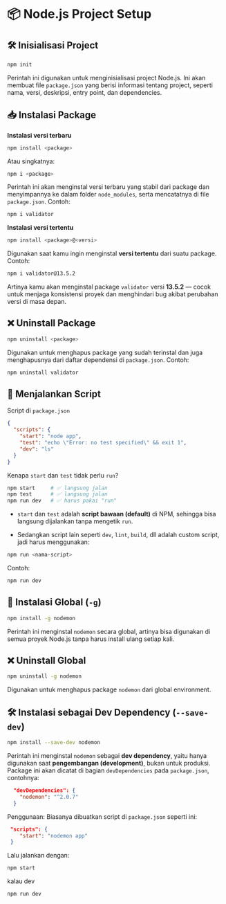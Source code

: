# 📦 Node.js Project Setup
## 🛠️ Inisialisasi Project

```sh
npm init
```
Perintah ini digunakan untuk menginisialisasi project Node.js. Ini akan membuat file `package.json` yang berisi informasi tentang project, seperti nama, versi, deskripsi, entry point, dan dependencies.

## 📥 Instalasi Package
**Instalasi versi terbaru**
```sh
npm install <package>
```
Atau singkatnya:
```sh
npm i <package>
```
Perintah ini akan menginstal versi terbaru yang stabil dari package dan menyimpannya ke dalam folder `node_modules`, serta mencatatnya di file `package.json`.
Contoh:
```sh
npm i validator
```
**Instalasi versi tertentu**
```sh
npm install <package>@<versi>
```
Digunakan saat kamu ingin menginstal **versi tertentu** dari suatu package.
Contoh:
```sh
npm i validator@13.5.2
```
Artinya kamu akan menginstal package `validator` versi **13.5.2** — cocok untuk menjaga konsistensi proyek dan menghindari bug akibat perubahan versi di masa depan.

## ❌ Uninstall Package
```sh
npm uninstall <package>
```
Digunakan untuk menghapus package yang sudah terinstal dan juga menghapusnya dari daftar dependensi di `package.json`.
Contoh:
```sh
npm uninstall validator
```

## 📜 Menjalankan Script
Script di `package.json`
```json
{
  "scripts": {
    "start": "node app",
    "test": "echo \"Error: no test specified\" && exit 1",
    "dev": "ls"
  }
}
```
Kenapa `start` dan `test` tidak perlu `run`?
```sh
npm start     # ✅ langsung jalan
npm test      # ✅ langsung jalan
npm run dev   # ✅ harus pakai "run"
```
- `start` dan `test` adalah **script bawaan (default)** di NPM, sehingga bisa langsung dijalankan tanpa mengetik `run`.

- Sedangkan script lain seperti `dev`, `lint`, `build`, dll adalah custom script, jadi harus menggunakan:
```sh
npm run <nama-script>
```
Contoh:
```sh
npm run dev
```
## 🚀 Instalasi Global (`-g`)
```sh
npm install -g nodemon
```
Perintah ini menginstal `nodemon` secara global, artinya bisa digunakan di semua proyek Node.js tanpa harus install ulang setiap kali.

## ❌ Uninstall Global
```sh
npm uninstall -g nodemon
```
Digunakan untuk menghapus package `nodemon` dari global environment.

## 🛠️ Instalasi sebagai Dev Dependency (`--save-dev`)
```sh
npm install --save-dev nodemon
```
Perintah ini menginstal `nodemon` sebagai **dev dependency**, yaitu hanya digunakan saat **pengembangan (development)**, bukan untuk produksi.
Package ini akan dicatat di bagian `devDependencies` pada `package.json`, contohnya:
```json
  "devDependencies": {
    "nodemon": "^2.0.7"
  }
```
Penggunaan:
Biasanya dibuatkan script di `package.json` seperti ini:
```json
 "scripts": {
    "start": "nodemon app"
 }
```
Lalu jalankan dengan:
```sh
npm start
```
kalau dev 
```sh
npm run dev
```